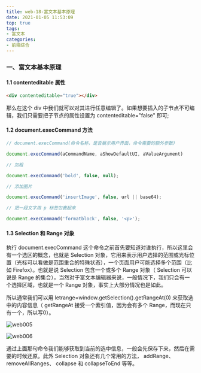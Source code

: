```yaml
---
title: web-18-富文本基本原理
date: 2021-01-05 11:53:09
top: true
tags:
- 富文本
categories:
- 前端综合
---
```

### 一、富文本基本原理

#### 1.1 contenteditable 属性

```html
<div contenteditable="true"></div>
```

那么在这个 div 中我们就可以对其进行任意编辑了。如果想要插入的子节点不可编辑，我们只需要把子节点的属性设置为 contenteditable="false" 即可;

#### 1.2 document.execCommand 方法

```js
// document.execCommand(命令名称，是否展示用户界面，命令需要的额外参数)

document.execCommand(aCommandName, aShowDefaultUI, aValueArgument)
```

```js
// 加粗

document.execCommand('bold', false, null);

// 添加图片

document.execCommand('insertImage', false, url || base64);

// 把一段文字用 p 标签包裹起来

document.execCommand('formatblock', false, '<p>');
```

#### 1.3 Selection 和 Range 对象

执行 document.execCommand 这个命令之前首先要知道对谁执行，所以这里会有一个选区的概念，也就是 Selection 对象，它用来表示用户选择的范围或光标位置（光标可以看做是范围重合的特殊状态），一个页面用户可能选择多个范围（比如 Firefox）。也就是说 Selection 包含一个或多个 Range 对象（ Selection 可以说是 Range 的集合），当然对于富文本编辑器来说，一般情况下，我们只会有一个选择区域，也就是一个 Range 对象，事实上大部分情况也是如此。

所以通常我们可以用 letrange=window.getSelection().getRangeAt(0) 来获取选中的内容信息（ getRangeAt 接受一个索引值，因为会有多个 Range，而现在只有一个，所以写0）。

![web005](https://alivnram-test.oss-cn-beijing.aliyuncs.com/alivnblog/web005.jpg)

![web006](https://alivnram-test.oss-cn-beijing.aliyuncs.com/alivnblog/web006.jpg)

通过上面那句命令我们能够获取到当前的选中信息，一般会先保存下来，然后在需要的时候还原。此外 Selection 对象还有几个常用的方法， addRange、 removeAllRanges、 collapse 和 collapseToEnd 等等。


